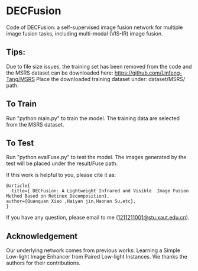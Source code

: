 # DECFusion
Code of DECFusion: a self-supervised image fusion network for multiple image fusion tasks, including multi-modal (VIS-IR) image fusion.

## Tips:<br>
Due to file size issues, the training set has been removed from the code and the MSRS dataset can be downloaded here: https://github.com/Linfeng-Tang/MSRS
Place the downloaded training dataset under: dataset/MSRS/ path.

## To Train
Run "python main.py" to train the model.
The training data are selected from the MSRS dataset. 

## To Test
Run "python evalFuse.py" to test the model.
The images generated by the test will be placed under the result/Fuse path.

If this work is helpful to you, please cite it as:
```
@article{
  title={ DECFusion: A Lightweight Infrared and Visible  Image Fusion Method Based on Retinex Decomposition},
author={Quanquan Xiao ,Haiyan jin,Haonan Su,etc},
}
```
If you have any question, please email to me (1211211001@stu.xaut.edu.cn).

## Acknowledgement
Our underlying network comes from previous works: Learning a Simple Low-light Image Enhancer from Paired Low-light Instances. We thanks the authors for their contributions.